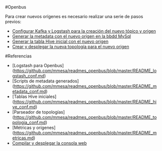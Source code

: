 #Openbus

Para crear nuevos orígenes es necesario realizar una serie de pasos previos:

- [Configurar Kafka y Logstash para la creación del nuevo tópico y origen](https://github.com/mmesa/readmes_openbus/blob/master/README_logstash.md)
- [Generar la metadata con el nuevo origen en la bbdd MySql](https://github.com/mmesa/readmes_openbus/blob/master/README_metadata.md)
- [Generar la tabla Hive inicial con el nuevo origen](https://github.com/mmesa/readmes_openbus/blob/master/README_hive.md)
- [Crear y desplegar la nueva topología para el nuevo origen](https://github.com/mmesa/readmes_openbus/blob/master/README_topologia.md)



#Referencias

- [Logstash para Openbus] (https://github.com/mmesa/readmes_openbus/blob/master/README_logstash_conf.md)
- [Scripts de metadata generados] (https://github.com/mmesa/readmes_openbus/blob/master/README_metadata_conf.md)
- [Tablas Hive iniciales] (https://github.com/mmesa/readmes_openbus/blob/master/README_hive_conf.md)
- [Parseador de topologías] (https://github.com/mmesa/readmes_openbus/blob/master/README_topologia_conf.md)
- [Métricas y orígenes] (https://github.com/mmesa/readmes_openbus/blob/master/README_metricas.md)
- [Compilar y desplegar la consola web](https://github.com/mmesa/readmes_openbus/blob/master/README_consola.md)
